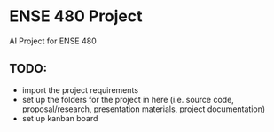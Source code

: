 # ENSE 480 Project
AI Project for ENSE 480


## TODO:
- import the project requirements
- set up the folders for the project in here (i.e. source code, proposal/research, presentation materials, project documentation)
- set up kanban board
